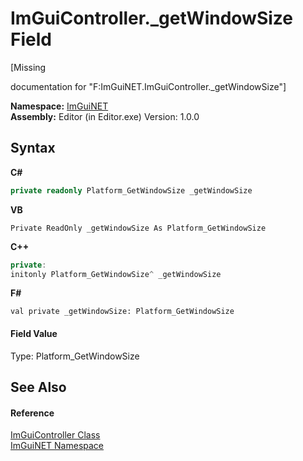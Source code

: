 # ImGuiController._getWindowSize Field
 

\[Missing <summary> documentation for "F:ImGuiNET.ImGuiController._getWindowSize"\]

**Namespace:**&nbsp;<a href="7ecbdf68-1567-8265-0ab1-032412bfb743">ImGuiNET</a><br />**Assembly:**&nbsp;Editor (in Editor.exe) Version: 1.0.0

## Syntax

**C#**<br />
``` C#
private readonly Platform_GetWindowSize _getWindowSize
```

**VB**<br />
``` VB
Private ReadOnly _getWindowSize As Platform_GetWindowSize
```

**C++**<br />
``` C++
private:
initonly Platform_GetWindowSize^ _getWindowSize
```

**F#**<br />
``` F#
val private _getWindowSize: Platform_GetWindowSize
```


#### Field Value
Type: Platform_GetWindowSize

## See Also


#### Reference
<a href="dc8569e8-a101-000f-d0db-652eaa2a83fb">ImGuiController Class</a><br /><a href="7ecbdf68-1567-8265-0ab1-032412bfb743">ImGuiNET Namespace</a><br />